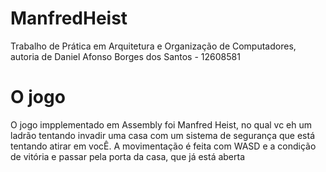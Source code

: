 # ManfredHeist

Trabalho de Prática em Arquitetura e Organização de Computadores, autoria de Daniel Afonso Borges dos Santos - 12608581

# O jogo

 O jogo impplementado em Assembly foi Manfred Heist, no qual vc eh um ladrão tentando invadir uma casa com um sistema de segurança que está tentando atirar em vocÊ.
 A movimentação é feita com WASD e a condição de vitória e passar pela porta da casa, que já está aberta

